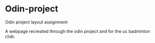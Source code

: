 # Odin-project
Odin project layout assignment

A webpage recreated through the odin project and for the uc badminton club.
